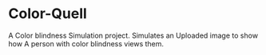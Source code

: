 # Color-Quell
A Color blindness Simulation project. Simulates an Uploaded image to show how A person with color blindness views them.
